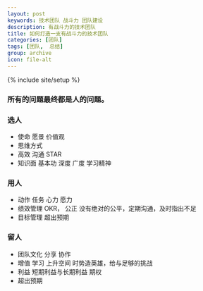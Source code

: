```yaml
---
layout: post
keywords: 技术团队 战斗力 团队建设
description: 有战斗力的技术团队
title: 如何打造一支有战斗力的技术团队
categories: [团队]
tags: [团队,  总结]
group: archive
icon: file-alt
---
```

{% include site/setup %}

### 所有的问题最终都是人的问题。 ###

### 选人 ###
- 使命 愿景 价值观
- 思维方式
- 高效 沟通 STAR
- 知识面
  基本功 深度 广度 学习精神

### 用人 ###
- 动作 任务 心力 愿力
- 绩效管理
  OKR， 公正 没有绝对的公平，定期沟通，及时指出不足
- 目标管理
  超出预期

### 留人 ###
- 团队文化
  分享 协作
- 增值
  学习 上升空间
  时势造英雄，给与足够的挑战
- 利益 短期利益与长期利益 期权
- 超出预期